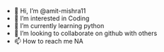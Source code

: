 - 👋 Hi, I’m @amit-mishra11
- 👀 I’m interested in Coding 
- 🌱 I’m currently learning python
- 💞️ I’m looking to collaborate on github with others
- 📫 How to reach me NA

<!---
amit-mishra11/amit-mishra11 is a ✨ special ✨ repository because its `README.md` (this file) appears on your GitHub profile.
You can click the Preview link to take a look at your changes.
--->
